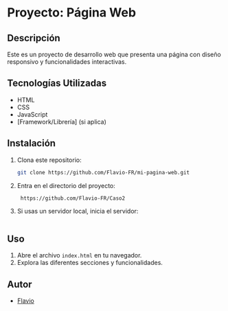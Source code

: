 # Proyecto:  Página Web

## Descripción
Este es un proyecto de desarrollo web que presenta una página con diseño responsivo y funcionalidades interactivas.

## Tecnologías Utilizadas
- HTML
- CSS
- JavaScript
- [Framework/Librería] (si aplica)

## Instalación
1. Clona este repositorio:
   ```bash
   git clone https://github.com/Flavio-FR/mi-pagina-web.git
   ```
2. Entra en el directorio del proyecto:
   ```bash
    https://github.com/Flavio-FR/Caso2
   ```
3. Si usas un servidor local, inicia el servidor:
   ```bash

   ```

## Uso
1. Abre el archivo `index.html` en tu navegador.
2. Explora las diferentes secciones y funcionalidades.


## Autor
- [Flavio](https://github.com/Flavio-FR)

